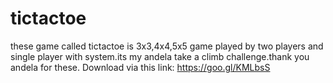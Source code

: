 # tictactoe
these game called tictactoe is 3x3,4x4,5x5 game played by two players and single player with system.its my andela take a climb challenge.thank you andela for these. Download via this link: https://goo.gl/KMLbsS
